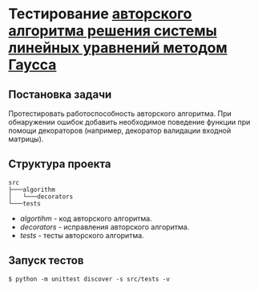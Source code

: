 # Тестирование [авторского алгоритма решения системы линейных уравнений методом Гаусса](https://www.articleshub.net/2023/04/metod-gaussa-python.html)

## Постановка задачи
Протестировать работоспособность авторского алгоритма.
При обнаружении ошибок добавить необходимое поведение функции
при помощи декораторов (например, декоратор валидации входной матрицы).

## Структура проекта

```
src
├───algorithm
│   └───decorators
└───tests
```
- *algortihm* - код авторского алгоритма.
- *decorators* - исправления авторского алгоритма.
- *tests* - тесты авторского алгоритма.


## Запуск тестов
```commandline
$ python -m unittest discover -s src/tests -v
```

